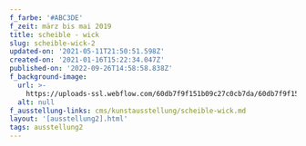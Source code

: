 ```yaml
---
f_farbe: '#ABC3DE'
f_zeit: märz bis mai 2019
title: scheible - wick
slug: scheible-wick-2
updated-on: '2021-05-11T21:50:51.598Z'
created-on: '2021-01-16T15:22:34.047Z'
published-on: '2022-09-26T14:58:58.838Z'
f_background-image:
  url: >-
    https://uploads-ssl.webflow.com/60db7f9f151b09c27c0cb7da/60db7f9f151b094f8e0cb7e8_scheible%20-%20wick.jpg
  alt: null
f_ausstellung-links: cms/kunstausstellung/scheible-wick.md
layout: '[ausstellung2].html'
tags: ausstellung2
---
```



